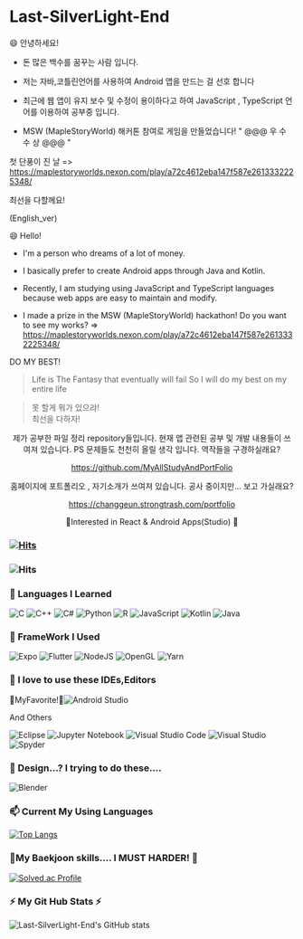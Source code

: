 # Last-SilverLight-End

😄 안녕하세요!

+ 돈 많은 백수를 꿈꾸는 사람 입니다.

+ 저는 자바,코틀린언어를 사용하여 Android 앱을 만드는 걸 선호 합니다

+ 최근에 웹 앱이 유지 보수 및 수정이 용이하다고 하여 JavaScript , TypeScript 언어를 이용하여 공부중 입니다.

+ MSW (MapleStoryWorld) 해커톤 참여로 게임을 만들었습니다! " @@@ 우 수 수 상 @@@ "

첫 단풍이 진 날 => https://maplestoryworlds.nexon.com/play/a72c4612eba147f587e2613332225348/

최선을 다할께요!




(English_ver)  

😄 Hello!

+ I'm a person who dreams of a lot of money. 

+ I basically prefer to create Android apps through Java and Kotlin.

+ Recently, I am studying using JavaScript and TypeScript languages because web apps are easy to maintain and modify.

+ I made a prize in the MSW (MapleStoryWorld) hackathon! Do you want to see my works? => https://maplestoryworlds.nexon.com/play/a72c4612eba147f587e2613332225348/

DO MY BEST!  

  
  
  
>Life is The Fantasy that eventually will fail
>So I will do my best on my entire life  

>못 할게 뭐가 있으랴!  
>최선을 다하자!  



  
  
<div align = center>


제가 공부한 파일 정리 repository들입니다. 현재 앱 관련된 공부 및 개발 내용들이 쓰여져 있습니다. PS 문제들도 천천히 올릴 생각 입니다. 역작들을 구경하실래요?

https://github.com/MyAllStudyAndPortFolio

홈페이지에 포트폴리오 , 자기소개가 쓰여져 있습니다. 공사 중이지만... 보고 가실래요?

https://changgeun.strongtrash.com/portfolio

</div>




<div align=center>
  🌱Interested in React & Android Apps(Studio) 🌱
  
  
  </div>
  


### [![Hits](https://hits.seeyoufarm.com/api/count/incr/badge.svg?url=https%3A%2F%2Fgithub.com%2FLast-SilverLight-End&count_bg=%235DCDF8&title_bg=%23FA7A7A&icon=&icon_color=%23E7E7E7&title=visitor&edge_flat=false)](https://hits.seeyoufarm.com)

### ![Hits](https://img.shields.io/github/followers/Last-SilverLight-End?label=Follow)

### 💬 Languages I Learned

<img alt="C" src="https://img.shields.io/badge/c-%2300599C.svg?style=flat-square&logo=c&logoColor=white"/> <img alt="C++" src="https://img.shields.io/badge/c++-%2300599C.svg?style=flat-square&logo=c%2B%2B&logoColor=white"/> <img alt="C#" src="https://img.shields.io/badge/c%23-%23239120.svg?style=flat-square&logo=c-sharp&logoColor=white"/> <img alt="Python" src="https://img.shields.io/badge/python-%2314354C.svg?style=flat-square&logo=python&logoColor=white"/> <img alt="R" src="https://img.shields.io/badge/r-%23276DC3.svg?style=flat-square&logo=r&logoColor=white"/>  <img alt="JavaScript" src="https://img.shields.io/badge/javascript-%23323330.svg?style=flat-square&logo=javascript&logoColor=%23F7DF1E"/> ![Kotlin](https://img.shields.io/badge/kotlin-%230095D5.svg?style=for-the-badge&logo=kotlin&logoColor=white) ![Java](https://img.shields.io/badge/java-%23ED8B00.svg?style=for-the-badge&logo=java&logoColor=white)

### 💬 FrameWork I Used

![Expo](https://img.shields.io/badge/expo-1C1E24?style=for-the-badge&logo=expo&logoColor=#D04A37) ![Flutter](https://img.shields.io/badge/Flutter-%2302569B.svg?style=for-the-badge&logo=Flutter&logoColor=white) ![NodeJS](https://img.shields.io/badge/node.js-6DA55F?style=for-the-badge&logo=node.js&logoColor=white) ![OpenGL](https://img.shields.io/badge/OpenGL-%23FFFFFF.svg?style=for-the-badge&logo=opengl) ![Yarn](https://img.shields.io/badge/yarn-%232C8EBB.svg?style=for-the-badge&logo=yarn&logoColor=white)

### 💬 I love to use these IDEs,Editors

🌱MyFavorite!🌱![Android Studio](https://img.shields.io/badge/Android%20Studio-3DDC84.svg?style=for-the-badge&logo=android-studio&logoColor=white) 

And Others

![Eclipse](https://img.shields.io/badge/Eclipse-FE7A16.svg?style=for-the-badge&logo=Eclipse&logoColor=white) ![Jupyter Notebook](https://img.shields.io/badge/jupyter-%23FA0F00.svg?style=for-the-badge&logo=jupyter&logoColor=white) ![Visual Studio Code](https://img.shields.io/badge/Visual%20Studio%20Code-0078d7.svg?style=for-the-badge&logo=visual-studio-code&logoColor=white) ![Visual Studio](https://img.shields.io/badge/Visual%20Studio-5C2D91.svg?style=for-the-badge&logo=visual-studio&logoColor=white)
![Spyder](https://img.shields.io/badge/Spyder-838485?style=for-the-badge&logo=spyder%20ide&logoColor=maroon)
### 💬 Design...? I trying to do these....

![Blender](https://img.shields.io/badge/blender-%23F5792A.svg?style=for-the-badge&logo=blender&logoColor=white) 
 
###  📫 Current My Using Languages

[![Top Langs](https://github-readme-stats.vercel.app/api/top-langs/?username=Last-SilverLight-End)](https://github.com/Last-SilverLight-End)

### 🤔My Baekjoon skills.... I MUST  HARDER! 🤔

[![Solved.ac Profile](http://mazassumnida.wtf/api/v2/generate_badge?boj=cg456456)](https://solved.ac/cg456456/)

### ⚡ My Git Hub Stats ⚡

![Last-SilverLight-End's GitHub stats](https://github-readme-stats.vercel.app/api?username=Last-SilverLight-End&show_icons=true&theme=dracula)


<!--![Anurag's GitHub stats](https://github-readme-stats.vercel.app/api?username=anuraghazra&show_icons=true&theme=radical)-->
<!--
**Last-SilverLight-End/Last-SilverLight-End** is a ✨ _special_ ✨ repository because its `README.md` (this file) appears on your GitHub profile.

Here are some ideas to get you started:

- 🔭 I’m currently working on ...
- 🌱 I’m currently learning ...
- 👯 I’m looking to collaborate on ...
- 🤔 I’m looking for help with ...
- 💬 Ask me about ...
- 📫 How to reach me: ...
- 😄 Pronouns: ...
- ⚡ Fun fact: ...
-->
